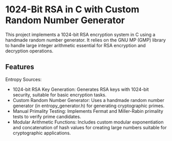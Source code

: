 # 1024-Bit RSA in C with Custom Random Number Generator

This project implements a 1024-bit RSA encryption system in C using a handmade random number generator. It relies on the GNU MP (GMP) library to handle large integer arithmetic essential for RSA encryption and decryption operations.

## Features

Entropy Sources:

- 1024-bit RSA Key Generation: Generates RSA keys with 1024-bit security, suitable for basic encryption tasks.
- Custom Random Number Generator: Uses a handmade random number generator (in entropy_generator.h) for generating cryptographic primes.
- Manual Primality Testing: Implements Fermat and Miller-Rabin primality tests to verify prime candidates.
- Modular Arithmetic Functions: Includes custom modular exponentiation and concatenation of hash values for creating large numbers suitable for cryptographic applications.
